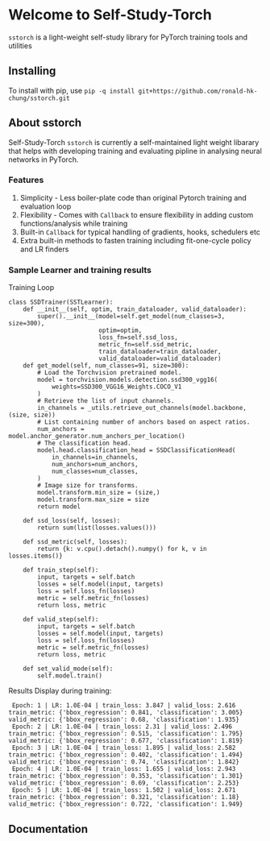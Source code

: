 # Welcome to Self-Study-Torch
`sstorch` is a light-weight self-study library for PyTorch training tools and utilities

## Installing
To install with pip, use `pip -q install git+https://github.com/ronald-hk-chung/sstorch.git`

## About sstorch
Self-Study-Torch `sstorch` is currently a self-maintained light weight libarary that helps with developing training and evaluating pipline in analysing neural networks in PyTorch.

### Features
1. Simplicity - Less boiler-plate code than original Pytorch training and evaluation loop
2. Flexibility - Comes with `Callback` to ensure flexibility in adding custom functions/analysis while training
3. Built-in `Callback` for typical handling of gradients, hooks, schedulers etc
4. Extra built-in methods to fasten training including fit-one-cycle policy and LR finders

### Sample Learner and training results

Training Loop
```
class SSDTrainer(SSTLearner):
    def __init__(self, optim, train_dataloader, valid_dataloader):
        super().__init__(model=self.get_model(num_classes=3, size=300),
                         optim=optim,
                         loss_fn=self.ssd_loss,
                         metric_fn=self.ssd_metric,
                         train_dataloader=train_dataloader,
                         valid_dataloader=valid_dataloader)
    def get_model(self, num_classes=91, size=300):
        # Load the Torchvision pretrained model.
        model = torchvision.models.detection.ssd300_vgg16(
            weights=SSD300_VGG16_Weights.COCO_V1
        )
        # Retrieve the list of input channels.
        in_channels = _utils.retrieve_out_channels(model.backbone, (size, size))
        # List containing number of anchors based on aspect ratios.
        num_anchors = model.anchor_generator.num_anchors_per_location()
        # The classification head.
        model.head.classification_head = SSDClassificationHead(
            in_channels=in_channels,
            num_anchors=num_anchors,
            num_classes=num_classes,
        )
        # Image size for transforms.
        model.transform.min_size = (size,)
        model.transform.max_size = size
        return model

    def ssd_loss(self, losses):
        return sum(list(losses.values()))

    def ssd_metric(self, losses):
        return {k: v.cpu().detach().numpy() for k, v in losses.items()}

    def train_step(self):
        input, targets = self.batch
        losses = self.model(input, targets)
        loss = self.loss_fn(losses)
        metric = self.metric_fn(losses)
        return loss, metric

    def valid_step(self):
        input, targets = self.batch
        losses = self.model(input, targets)
        loss = self.loss_fn(losses)
        metric = self.metric_fn(losses)
        return loss, metric

    def set_valid_mode(self):
        self.model.train()
```

Results Display during training:
```
 Epoch: 1 | LR: 1.0E-04 | train_loss: 3.847 | valid_loss: 2.616 
train_metric: {'bbox_regression': 0.841, 'classification': 3.005}
valid_metric: {'bbox_regression': 0.68, 'classification': 1.935}
 Epoch: 2 | LR: 1.0E-04 | train_loss: 2.31 | valid_loss: 2.496 
train_metric: {'bbox_regression': 0.515, 'classification': 1.795}
valid_metric: {'bbox_regression': 0.677, 'classification': 1.819}
 Epoch: 3 | LR: 1.0E-04 | train_loss: 1.895 | valid_loss: 2.582 
train_metric: {'bbox_regression': 0.402, 'classification': 1.494}
valid_metric: {'bbox_regression': 0.74, 'classification': 1.842}
 Epoch: 4 | LR: 1.0E-04 | train_loss: 1.655 | valid_loss: 2.943 
train_metric: {'bbox_regression': 0.353, 'classification': 1.301}
valid_metric: {'bbox_regression': 0.69, 'classification': 2.253}
 Epoch: 5 | LR: 1.0E-04 | train_loss: 1.502 | valid_loss: 2.671 
train_metric: {'bbox_regression': 0.321, 'classification': 1.18}
valid_metric: {'bbox_regression': 0.722, 'classification': 1.949}
```

## Documentation